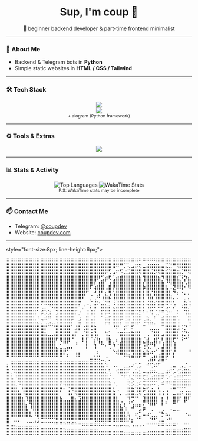 <h1 align="center">Sup, I'm coup 👋</h1>
<p align="center">🚀 beginner backend developer & part-time frontend minimalist</p>

---

### 🧠 About Me

- Backend & Telegram bots in **Python**
- Simple static websites in **HTML / CSS / Tailwind**

---

### 🛠 Tech Stack

<p align="center">
  <img src="https://skillicons.dev/icons?i=python,html,css,js,ts,nodejs&theme=dark" />
  <br />
  <img src="https://skillicons.dev/icons?i=fastapi,tailwind,github,vscode&theme=dark" />
  <br />
  <sub>+ aiogram (Python framework)</sub>
</p>

---

### ⚙️ Tools & Extras

<p align="center">
  <img src="https://skillicons.dev/icons?i=docker,git,windows,arch,powershell,bash&theme=dark" />
</p>

---

### 📊 Stats & Activity

<p align="center">
  <img src="https://github-readme-stats.vercel.app/api/top-langs/?username=coupdev&layout=compact&theme=github_dark" alt="Top Languages" />
  <img src="https://github-readme-stats.vercel.app/api/wakatime?username=coup&theme=github_dark" alt="WakaTime Stats" />
  <br />
  <sub>P.S: WakaTime stats may be incomplete</sub>
</p>

---

### 📫 Contact Me

- Telegram: [@coupdev](https://t.me/coupdev)
- Website: [coupdev.com](https://coupdev.com)

---

<div> style="font-size:8px; line-height:6px;">
<pre>
⣿⣿⣿⣿⣿⣿⣿⣿⣿⣿⣿⣿⣿⣿⣿⣿⣿⣿⣿⣿⣿⣿⣿⣿⣿⣿⣿⣿⣿⣿⣿⣿⡿⠿⠿⠛⠛⠛⠛⠻⠿⠿⣿⣿⣿⣿⣿⣿⣿⣿⣿⣿⣿⣿⣿⣿⣿⣿⣿⣿⣿⣿⣿⣿⣿
⣿⣿⣿⣿⣿⣿⣿⣿⣿⣿⣿⣿⣿⣿⣿⣿⣿⣿⣿⣿⣿⣿⣿⣿⣿⣿⣿⣿⠿⠛⣉⠄⣢⣴⣟⣫⣤⣾⢿⣿⣷⡶⢦⣬⣉⠻⢿⣿⣿⣿⣿⣿⣿⣿⣿⣿⣿⣿⣿⣿⣿⣿⣿⣿⣿
⣿⣿⣿⣿⣿⣿⣿⣿⣿⣿⣿⣿⣿⣿⣿⣿⣿⣿⣿⣿⣿⣿⣿⣿⣿⣿⠟⣡⡴⠋⢑⣬⣴⣿⣿⡻⣿⣿⣶⣝⠻⣿⣷⣾⣿⢿⣦⡉⠻⣿⣿⣿⣿⣿⣿⣿⣿⣿⣿⣿⣿⣿⣿⣿⣿
⣿⣿⣿⣿⣿⣿⣿⣿⣿⣿⣿⣿⣿⣿⣿⣿⣿⣿⣿⣿⣿⣿⣿⣿⠟⣡⡾⠫⣠⣾⣿⣿⣿⣿⣿⣷⢹⣿⣿⣿⣷⡙⢿⣿⣿⣧⡐⡝⣦⡙⢿⣿⣿⣿⣿⣿⣿⣿⣿⣿⣿⣿⣿⣿⣿
⣿⣿⣿⣿⣿⣿⣿⣿⣿⣿⣿⣿⣿⣿⣿⣿⣿⣿⣿⣿⣿⣿⡿⢃⣼⣿⠀⣼⣿⣿⣿⣿⣿⣿⣿⣿⣇⣿⣿⣿⣿⣿⡌⠙⢿⣿⣿⡐⣿⣷⠈⢿⣿⣿⣿⣿⣿⣿⣿⣿⣿⣿⣿⣿⣿
⣿⣿⣿⣿⣿⣿⣿⣿⣿⣿⣿⣿⣿⣿⣿⣿⣿⣿⣿⣿⣿⡿⠁⣹⢻⡟⡘⣿⠇⣿⣿⣿⣿⣿⣿⣿⡏⣿⠻⣿⣿⣿⣿⡌⢷⡉⢙⠀⠈⠀⡶⠈⢿⣿⣿⣿⣿⣿⣿⣿⣿⣿⣿⣿⣿
⣿⣿⣿⣿⣿⣿⣿⣿⣿⣿⣿⣿⣿⣿⣿⣿⣿⣿⣿⣿⡟⠀⠐⠀⠾⢠⣷⣜⢸⣿⣿⡇⣿⣿⣿⣿⡇⢻⣧⢻⣿⣿⣿⣷⡀⡁⠀⠁⡁⣦⣄⠁⠘⣿⣿⣿⣿⣿⣿⣿⣿⣿⣿⣿⣿
⣿⣿⣿⣿⣿⣿⣿⣿⣿⡿⣿⣿⣿⣿⣿⣿⣿⣿⣿⡿⠀⢀⠑⣸⡦⣈⡻⠇⢨⢹⣿⡧⣿⣿⣿⣿⡇⣘⣿⡜⣿⣿⣿⢿⢇⠀⠀⣧⢱⡹⣷⡌⠂⠹⣿⣿⣿⣿⣿⣿⣿⣿⣿⣿⣿
⣿⣿⣿⣿⣿⣿⣿⣿⡟⢠⡄⡈⠻⣿⣿⣿⣿⣿⣿⠁⠌⢀⢇⡿⠀⣿⣿⡇⣦⣾⣿⣃⣿⣿⣿⣿⡇⠸⣟⢃⢛⣋⡴⠂⠎⡀⠘⣿⡌⣷⡘⣿⡄⠀⠘⢿⣿⣿⣿⣿⣿⣿⣿⣿⣿
⣿⣿⣿⣿⣿⣿⣿⡿⢀⠟⢜⣼⠀⣼⣿⣿⣿⣿⠇⠌⠀⣸⠸⡇⠀⡇⠟⣃⣿⣿⣿⢸⣿⢿⣶⣭⠁⡁⠹⡠⠌⢉⣬⣉⣀⡃⠀⠸⣷⢸⣧⡹⣷⡀⢧⠈⣿⣿⣿⣿⣿⣿⣿⣿⣿
⣿⣿⣿⣿⣿⣿⣿⣷⡈⠲⠛⢉⠀⢻⣿⣿⣿⡟⠀⣼⠀⣿⢰⡇⠀⠀⣿⡇⣿⣿⡟⢨⡿⣸⣿⡟⢠⣿⣄⠁⠀⣿⣿⣿⣿⢰⠀⠀⢿⡆⢿⣷⡙⣷⡈⠀⢹⣿⣿⣿⣿⣿⣿⣿⣿
⣿⣿⣿⣿⣿⣿⣿⣿⣿⣷⡾⠛⠻⣾⣿⣿⣿⠃⢰⡏⠠⣿⠸⣧⠀⠀⠁⠁⠹⡿⠁⣼⠃⡟⠉⠀⠒⠈⠉⠁⠀⠛⣿⣿⣿⢸⢐⠲⠘⣿⠈⣻⣷⡌⢿⡄⢾⣿⣿⣿⣿⣿⣿⣿⣿
⣿⣿⣿⣿⣿⣿⣿⣿⣿⣿⣅⠀⢀⣿⣿⣿⣿⢀⡿⠁⠘⣿⢨⢻⡀⠀⢦⠂⠀⠠⣤⣥⣤⣦⣶⡆⠀⠀⠙⣿⡇⢀⣿⣿⣿⡏⢐⠳⡄⢿⡇⡟⡏⢻⣆⢈⠀⠙⠛⣛⠉⢸⣿⣿⣿
⣿⣿⣿⣿⣿⣿⣿⣿⣿⣿⣿⣿⣿⡿⣿⣿⣿⠸⠁⠀⡇⡟⠘⡘⣧⠀⢸⣇⠀⡀⢹⣿⣿⣿⣿⣧⠐⣸⠀⣽⠇⡏⣿⣿⡿⠇⢘⠵⠃⢸⡇⠃⠇⠈⡜⡄⠻⣶⣦⣤⣶⣿⣿⣿⣿
⣿⣿⣿⣿⣿⣿⣿⣿⣿⣿⣿⣿⣿⠀⠌⠛⠋⠀⠰⠀⠁⡇⠀⢧⠘⠧⡀⠿⢦⠡⣾⣿⣿⣿⣿⡿⢓⡿⠶⡟⠘⢰⣿⣿⢱⠀⠀⠀⠀⣼⠇⢰⠀⠀⢱⡀⢧⢹⣿⣿⣿⣿⣿⣿⣿
⣿⣿⣿⣿⣿⣿⣿⣿⣿⣿⣿⣿⣿⣷⣶⣶⠟⠃⠀⠀⠀⠃⠀⠘⡀⠀⠀⠐⢄⣠⣿⣿⣿⣿⣿⣯⡐⣜⢂⡠⠂⣿⣿⡧⢸⠀⠀⠀⢠⠋⠀⠈⠀⠀⠘⠀⠈⢂⣿⣿⣿⣿⣿⣿⣿
⠿⠿⠿⠿⠿⠿⠿⠿⠿⠿⠿⠿⠿⠿⠿⠃⠆⠀⠸⠇⠀⠀⠀⠄⠥⠀⢀⠀⠀⠙⠛⠿⢶⣼⣿⡿⠿⠛⢉⣤⢰⣿⡿⠃⡇⠀⠀⠀⠀⠀⠀⠀⡴⠀⠀⠀⠀⢸⣿⣿⣿⣿⣿⣿⣿
⠀⣤⣤⣤⣤⣤⣤⣤⣤⣤⣤⣤⣤⣤⣤⣤⣤⣤⣤⣤⣤⣤⣭⣭⣭⡒⡄⠂⠀⠀⠀⠀⠀⠀⡀⣀⠀⢰⣿⢃⣾⠿⠁⠀⠀⠀⠀⢀⠀⠀⠠⢄⠀⠀⢀⣜⣠⣿⣿⣿⣿⣿⣿⣿⣿
⣇⢹⣿⣿⣿⣿⣿⣿⣿⣿⣿⣿⣿⣿⣿⣿⣿⣿⣿⣿⣿⣿⣿⣿⣿⣷⡘⡀⠐⢂⣀⣤⣴⠊⡠⠴⠀⠉⠡⠛⠁⠀⠀⢠⡶⢀⡴⣄⡐⢶⡄⢠⡀⢺⣿⣿⣿⣿⣿⣿⣿⣿⣿⣿⣿
⣿⡄⢻⣿⣿⣿⣿⣿⣿⣿⣿⣿⣿⣿⣿⣿⣿⣿⣿⣿⣿⣿⣿⣿⣿⣿⣧⢡⠀⠹⢿⣿⢃⢰⣶⣥⣒⡶⠟⣓⣤⣤⡾⢋⠔⣩⣾⣿⣿⠖⣠⣾⠇⠸⣿⣿⣿⣿⣿⣿⣿⣿⣿⣿⣿
⣿⣷⡈⣿⣿⣿⣿⣿⣿⣿⣿⣿⣿⣿⣿⣿⣿⣿⣿⣿⣿⣿⣿⣿⣿⣿⣿⡆⠂⠀⠀⠁⣌⢦⠙⢛⣣⣵⣾⣿⠿⢋⣐⣁⣨⣭⣭⣤⣤⣤⣤⣤⣬⣀⠙⢿⣿⣿⣿⣿⣿⣿⣿⣿⣿
⣿⣿⣧⠘⣿⣿⣿⣿⣿⣿⣿⣿⣿⣿⣏⠻⢿⣿⣿⣿⣿⣿⣿⣿⣿⣿⣿⣿⡈⠄⠀⠀⣫⡕⣬⣓⡲⣶⠖⠂⡄⠛⠉⠙⣿⣿⣿⡿⠿⠛⠋⠁⠀⠀⠀⠀⣿⣿⣿⣿⣿⣿⣿⣿⣿
⣿⣿⣿⣆⢹⣿⣿⣿⣿⣿⣿⣿⣿⣿⠏⠁⢰⡙⣿⣿⣿⣿⣿⣿⣿⣿⣿⣿⣧⠐⠀⠀⣿⣿⠸⣿⠟⣱⣾⡆⢱⢠⢰⠈⠉⣀⣤⢠⣤⣤⠔⣠⣶⡀⠀⢀⣿⣿⣿⣿⣿⣿⣿⣿⣿
⣿⣿⣿⣿⡄⢻⣿⣿⣿⣿⣿⣿⣿⣿⣆⠀⠈⣷⡈⢛⣿⣿⣿⣿⣿⣿⣿⣿⣿⡆⠁⠈⢿⠿⠿⠈⢺⣿⣿⣷⠈⡌⢸⠀⣿⣿⠇⣾⡟⢁⠠⠤⠄⠠⢀⠸⣿⣿⣿⣿⣿⣿⣿⣿⣿
⣿⣿⣿⣿⣿⡈⢿⣿⣿⣿⣿⣿⣿⣿⣿⣿⣿⣿⣿⣿⣿⣿⣿⣿⣿⣿⣿⣿⣿⣿⡐⡄⠰⢊⣀⣀⡛⠻⣿⡿⠀⡇⠆⠀⠿⠋⠀⠋⠀⠤⣴⣶⣶⢶⣤⠀⠘⢿⣿⣿⣿⣿⣿⣿⣿
⣿⣿⣿⣿⣿⣧⠘⣿⣿⣿⣿⣿⣿⣿⣿⣿⣿⣿⣿⣿⣿⣿⣿⣿⣿⣿⣿⣿⣿⣿⣷⢱⠀⠚⠉⣩⡶⠀⢀⠀⠀⢀⠀⠠⣀⣀⠀⠀⠀⢐⣄⠀⠀⠀⠈⢂⠀⢨⣿⣿⣿⣿⣿⣿⣿
⣿⣿⣿⣿⣿⣿⣇⠸⣿⣿⣿⣿⣿⣿⣿⣿⣿⣿⣿⣿⣿⣿⣿⣿⣿⣿⣿⣿⣿⣿⣿⣇⢧⠀⠖⣉⠤⠴⢂⣀⠈⡓⠦⠄⠀⠀⠀⠐⠤⣌⠛⠓⢄⠀⠀⠀⠀⠘⣿⣿⣿⣿⣿⣿⣿
⣿⠀⠤⠄⠀⢀⣀⣠⣨⣉⣉⣉⣉⣛⣛⡛⣛⢛⡛⠛⠛⠛⠛⠻⠿⠿⠿⠿⠿⠿⠿⠿⠜⡆⠈⠉⠀⠀⠙⠋⠠⠤⠐⠛⠀⠀⠀⠀⠀⠈⠳⠀⠀⠀⠀⠀⠀⠀⠛⠛⠛⠛⠛⠛⠻
⣿⣶⣦⣤⣤⣤⣤⣤⣄⣀⣀⣀⣈⣉⣉⡉⠉⠉⠉⠉⠛⠛⠛⠛⠛⠚⠓⠒⠒⠶⠖⠲⠦⠰⠶⠰⠂⠉⠉⠉⠛⠛⠓⠛⠛⠁⠀⣉⣁⣀⣀⣀⣀⣤⣤⣤⣤⣤⣤⣤⣤⣤⣤⣤⣼
⣿⣿⣿⣿⣿⣿⣿⣿⣿⣿⣿⣿⣿⣿⣿⣿⣿⣿⣿⣿⣿⣿⣿⣿⣷⣶⣶⣶⣶⣶⣶⣤⣤⣤⣤⣤⣤⣴⣶⣶⣶⣶⣿⣿⣿⣿⣿⣿⣿⣿⣿⣿⣿⣿⣿⣿⣿⣿⣿⣿⣿⣿⣿⣿⣿
<pre>
<div>